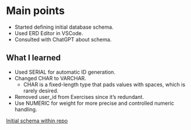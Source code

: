 # Main points
- Started defining initial database schema.
- Used ERD Editor in VSCode.
- Consulted with ChatGPT about schema.

## What I learned
- Used SERIAL for automatic ID generation.
- Changed CHAR to VARCHAR.
    - CHAR is a fixed-length type that pads values with spaces, which is rarely desired. 
- Removed user_id from Exercises since it’s redundant.
- Use NUMERIC for weight for more precise and controlled numeric handling.

[Initial schema within repo](https://github.com/JoshuaDelosSantos/replus-ios-project/blob/main/replusGoBackEnd/replusDataModel.erd.json)